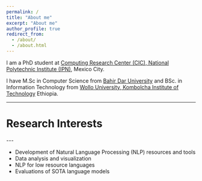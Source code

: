 ```yaml
---
permalink: /
title: "About me"
excerpt: "About me"
author_profile: true
redirect_from: 
  - /about/
  - /about.html
---
```


I am a PhD student at <a href="https://www.cic.ipn.mx/"> Computing Research Center (CIC), National Polytechnic Institute (IPN)</a>, Mexico City.

I have M.Sc in Computer Science from <a  href= "https://bit.bdu.edu.et/"> Bahir Dar University</a> and 
BSc. in Information Technology from  <a href="https://wu.edu.et/"> Wollo University, Kombolcha Institute of Technology</a> Ethiopia.

---
<h1 class="bodytext"><b>Research Interests<a id="research"></a></b></h1>
---

<div class="csc-header csc-header-n1">
<ul>
<li>Development of Natural Language Processing (NLP) resources and tools</li>
<li>Data analysis and visualization</li>
<li>NLP for low resource languages </li>
<li>Evaluations of SOTA language models</li>
</ul>
</div>
